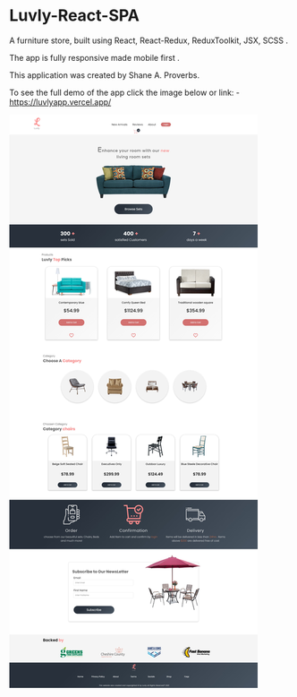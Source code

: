 # Luvly-React-SPA


A furniture store, built using React, React-Redux, ReduxToolkit, JSX, SCSS .

The app is fully responsive made mobile first . 

This application was created by Shane A. Proverbs.

To see the full demo of the app click the image below or link: - https://luvlyapp.vercel.app/


<a href="https://luvlyapp.vercel.app/"><img src="./screenshot.png" /></a>











